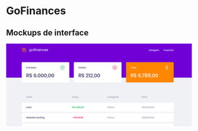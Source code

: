 # GoFinances

## Mockups de interface

![GoFinances](https://github.com/manoeljr/desafio-fundamentos-react/blob/master/go-finances-gostack-rocketseat.png)
